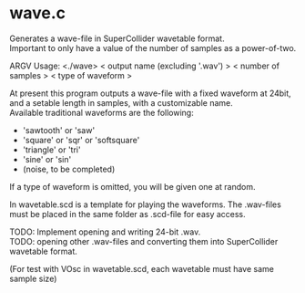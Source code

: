 # wave.c

Generates a wave-file in SuperCollider wavetable format.<br/>
Important to only have a value of the number of samples as a power-of-two.<br/>

ARGV Usage: \<./wave\> \< output name (excluding '.wav') \> \< number of samples \> \< type of waveform \>

At present this program outputs a wave-file with a fixed waveform at 24bit, <br/>
and a setable length in samples, with a customizable name. <br/>
Available traditional waveforms are the following:<br/>

* 'sawtooth' or 'saw' 
* 'square' or 'sqr' or 'softsquare'
* 'triangle' or 'tri'
* 'sine' or 'sin'
* (noise, to be completed)<br/>
  
If a type of waveform is omitted, you will be given one at random.
  
In wavetable.scd is a template for playing the waveforms.
The .wav-files must be placed in the same folder as .scd-file for 
easy access.<br/>

TODO: Implement opening and writing 24-bit .wav.<br/>
TODO: opening other .wav-files and converting them into SuperCollider wavetable format.<br/> 
 
 (For test with VOsc in wavetable.scd, each wavetable must have same sample size)

